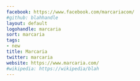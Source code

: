 ```yaml
---
facebook: https://www.facebook.com/marcariacom/
#github: blahhandle
layout: default
logohandle: marcaria
sort: marcaria
tags:
- new
title: Marcaria
twitter: marcaria
website: https://www.marcaria.com/
#wikipedia: https://wikipedia/blah
---
```

